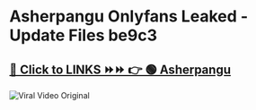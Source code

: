 
 # Asherpangu Onlyfans Leaked - Update Files be9c3

## <h2><a href="https://clipsfans.com/Asherpangu&ref=git">🔗 Click to LINKS ⏩⏩ 👉 🟢 Asherpangu </a></h2>

<a href="https://clipsfans.com/Asherpangu&ref=git" rel="nofollow" data-target="animated-image.originalLink"><img src="https://i.ibb.co.com/xMMVF88/686577567.gif" alt="Viral Video Original" style="max-width: 100%; display: inline-block;" data-target="animated-image.originalImage"></a>

